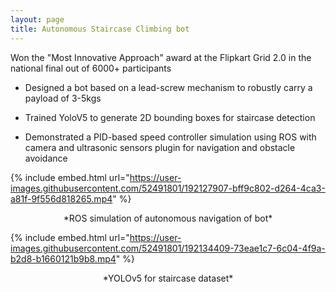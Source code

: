 ```yaml
---
layout: page
title: Autonomous Staircase Climbing bot
---
```


<!-- ![stairs_photo](/assets/stairs_1.jpg) <br /> <br /> -->
Won the "Most Innovative Approach" award at the Flipkart Grid 2.0 in the national final out of 6000+ participants

- Designed a bot based on a lead-screw mechanism to robustly carry a payload of 3-5kgs

- Trained YoloV5 to generate 2D bounding boxes for staircase detection

- Demonstrated a PID-based speed controller simulation using ROS with camera and ultrasonic sensors plugin for navigation and obstacle avoidance


{% include embed.html url="https://user-images.githubusercontent.com/52491801/192127907-bff9c802-d264-4ca3-a81f-9f556d818265.mp4" %}
<!-- {% include embed.html url="https://user-images.githubusercontent.com/52491801/192126770-9beca302-dfc8-496d-9ee5-06c59f92e377.mp4" %} -->
<p style="text-align: center;"> 
*ROS simulation of autonomous navigation of bot*
</p>

{% include embed.html url="https://user-images.githubusercontent.com/52491801/192134409-73eae1c7-6c04-4f9a-b2d8-b1660121b9b8.mp4" %}
<p style="text-align: center;"> 
*YOLOv5 for staircase dataset*
</p>










